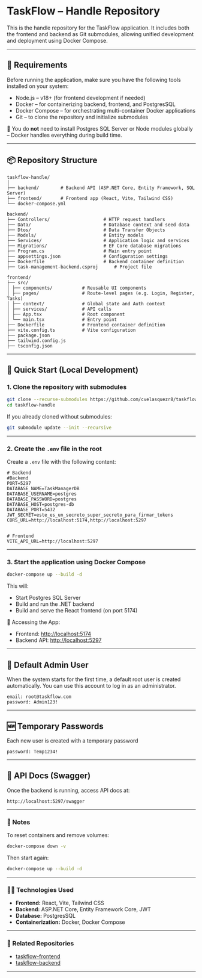 # TaskFlow – Handle Repository

This is the handle repository for the TaskFlow application. It includes both the frontend and backend as Git submodules, allowing unified development and deployment using Docker Compose.

---

## 🔧 Requirements

Before running the application, make sure you have the following tools installed on your system:

- Node.js – v18+ (for frontend development if needed)
- Docker – for containerizing backend, frontend, and PostgresSQL
- Docker Compose – for orchestrating multi-container Docker applications
- Git – to clone the repository and initialize submodules

📝 You do **not** need to install Postgres SQL Server or Node modules globally – Docker handles everything during build time.

---

## 📦 Repository Structure

```
taskflow-handle/
│
├── backend/        # Backend API (ASP.NET Core, Entity Framework, SQL Server)
├── frontend/       # Frontend app (React, Vite, Tailwind CSS)
└── docker-compose.yml
```

```
backend/
├── Controllers/            		# HTTP request handlers
├── Data/                   		# Database context and seed data
├── Dtos/                   		# Data Transfer Objects
├── Models/                 		# Entity models
├── Services/               		# Application logic and services
├── Migrations/             		# EF Core database migrations
├── Program.cs              		# Main entry point
├── appsettings.json        		# Configuration settings
├── Dockerfile              		# Backend container definition
├── task-management-backend.csproj  	# Project file
```

```
frontend/
├── src/
│ ├── components/           # Reusable UI components
│ ├── pages/                # Route-level pages (e.g. Login, Register, Tasks)
│ ├── context/              # Global state and Auth context
│ ├── services/             # API calls
│ ├── App.tsx               # Root component
│ └── main.tsx              # Entry point
├── Dockerfile              # Frontend container definition
├── vite.config.ts          # Vite configuration
├── package.json
├── tailwind.config.js
├── tsconfig.json
```

---

## 🚀 Quick Start (Local Development)

### 1. Clone the repository with submodules

```bash
git clone --recurse-submodules https://github.com/cvelasquezr8/taskflow-handle.git
cd taskflow-handle
```

If you already cloned without submodules:

```bash
git submodule update --init --recursive
```

---

### 2. Create the `.env` file in the root

Create a `.env` file with the following content:

```env
# Backend
#Backend
PORT=5297
DATABASE_NAME=TaskManagerDB
DATABASE_USERNAME=postgres
DATABASE_PASSWORD=postgres
DATABASE_HOST=postgres-db
DATABASE_PORT=5432
JWT_SECRET=este_es_un_secreto_super_secreto_para_firmar_tokens
CORS_URL=http://localhost:5174,http://localhost:5297


# Frontend
VITE_API_URL=http://localhost:5297
```

---

### 3. Start the application using Docker Compose

```bash
docker-compose up --build -d
```

This will:

- Start Postgres SQL Server
- Build and run the .NET backend
- Build and serve the React frontend (on port 5174)

🧪 Accessing the App:

- Frontend: [http://localhost:5174](http://localhost:5174)
- Backend API: [http://localhost:5297](http://localhost:5297)


---
## 🔐 Default Admin User
When the system starts for the first time, a default root user is created automatically. You can use this account to log in as an administrator.

```
email: root@taskflow.com
password: Admin123!
```
---

## 🆕 Temporary Passwords
Each new user is created with a temporary password

```
password: Temp1234!
```
---

## 📄 API Docs (Swagger)

Once the backend is running, access API docs at:

```
http://localhost:5297/swagger
```

---

### 🐳 Notes

To reset containers and remove volumes:

```bash
docker-compose down -v
```

Then start again:

```bash
docker-compose up --build -d
```

---

### 👨‍💻 Technologies Used

- **Frontend:** React, Vite, Tailwind CSS
- **Backend:** ASP.NET Core, Entity Framework Core, JWT
- **Database:** PostgresSQL
- **Containerization:** Docker, Docker Compose

---

### 📂 Related Repositories

- [taskflow-frontend](https://github.com/cvelasquezr8/taskflow-frontend)
- [taskflow-backend](https://github.com/cvelasquezr8/taskflow-backend)

---


